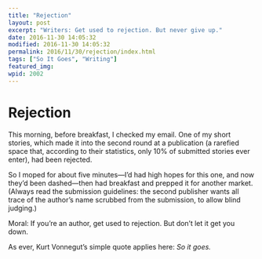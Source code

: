 ```yaml
---
title: "Rejection"
layout: post
excerpt: "Writers: Get used to rejection. But never give up."
date: 2016-11-30 14:05:32
modified: 2016-11-30 14:05:32
permalink: 2016/11/30/rejection/index.html
tags: ["So It Goes", "Writing"]
featured_img: 
wpid: 2002
---
```


# Rejection

This morning, before breakfast, I checked my email. One of my short stories, which made it into the second round at a publication (a rarefied space that, according to their statistics, only 10% of submitted stories ever enter), had been rejected.

So I moped for about five minutes—I’d had high hopes for this one, and now they’d been dashed—then had breakfast and prepped it for another market. (Always read the submission guidelines: the second publisher wants all trace of the author’s name scrubbed from the submission, to allow blind judging.)

Moral: If you’re an author, get used to rejection. But don’t let it get you down.

As ever, Kurt Vonnegut’s simple quote applies here: *So it goes.*